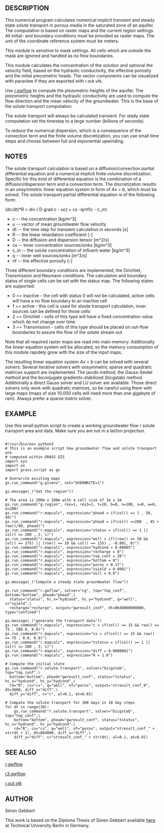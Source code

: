 
## DESCRIPTION

This numerical program calculates numerical implicit transient and steady state
solute transport in porous media in the saturated zone of an aquifer. The computation is based on
raster maps and the current region settings. All initial- and boundary-conditions must be provided as
raster maps. The unit of the coordinate reference system must be meters.

This module is sensitive to mask settings. All cells which are outside the mask
are ignored and handled as no flow boundaries.

This module calculates the concentration of the solution and optional the
velocity field, based on the hydraulic conductivity,
the effective porosity and the initial piecometric heads.
The vector components can be visualized with paraview if they are exported
with r.out.vtk.

Use [r.gwflow](r.gwflow.html) to compute the piezometric heights
of the aquifer. The piezometric heights and the hydraulic conductivity
are used to compute the flow direction and the mean velocity of the groundwater.
This is the base of the solute transport computation.

The solute transport will always be calculated transient.
For stady state computation set the timestep
to a large number (billions of seconds).

To reduce the numerical dispersion, which is a consequence of the convection term and
the finite volume discretization, you can use small time steps and choose between full
and exponential upwinding.

## NOTES

The solute transport calculation is based on a diffusion/convection partial differential equation and
a numerical implicit finite volume discretization. Specific for this kind of differential
equation is the combination of a diffusion/dispersion term and a convection term.
The discretization results in an unsymmetric linear equation system in form of *Ax = b*,
which must be solved. The solute transport partial
differential equation is of the following form:

(dc/dt)\*R = div ( D grad c - uc) + cs -q/nf(c - c\_in)

* c -- the concentration [kg/m^3]
* u -- vector of mean groundwater flow velocity
* dt -- the time step for transient calculation in seconds [s]
* R -- the linear retardation coefficient [-]
* D -- the diffusion and dispersion tensor [m^2/s]
* cs -- inner concentration sources/sinks [kg/m^3]
* c\_in -- the solute concentration of influent water [kg/m^3]
* q -- inner well sources/sinks [m^3/s]
* nf -- the effective porosity [-]

Three different boundary conditions are implemented,
the Dirichlet, Transmission and Neumann conditions.
The calculation and boundary status of single cells can be set with the status map.
The following states are supported:

* 0 == inactive - the cell with status 0 will not be calculated, active cells will have a no flow boundary to an inactive cell
* 1 == active - this cell is used for sloute transport calculation, inner sources can be defined for those cells
* 2 == Dirichlet - cells of this type will have a fixed concentration value which do not change over time
* 3 == Transmission - cells of this type should be placed on out-flow boundaries to assure the flow of the solute stream out

Note that all required raster maps are read into main memory. Additionally the
linear equation system will be allocated, so the memory consumption of this
module rapidely grow with the size of the input maps.

The resulting linear equation system *Ax = b* can be solved with several solvers.
Several iterative solvers with unsymmetric sparse and quadratic matrices support are implemented.
The jacobi method, the Gauss-Seidel method and the biconjugate gradients-stabilized (bicgstab) method.
Additionally a direct Gauss solver and LU solver are available. Those direct solvers
only work with quadratic matrices, so be careful using them with large maps
(maps of size 10.000 cells will need more than one gigabyte of ram).
Always prefer a sparse matrix solver.

## EXAMPLE

Use this small python script to create a working
groundwater flow / solute transport area and data.
Make sure you are not in a lat/lon projection.

```

#!/usr/bin/env python3
# This is an example script how groundwater flow and solute transport are
# computed within GRASS GIS
import sys
import os
import grass.script as gs

# Overwrite existing maps
gs.run_command("g.gisenv", set="OVERWRITE=1")

gs.message(_("Set the region"))

# The area is 200m x 100m with a cell size of 1m x 1m
gs.run_command("g.region", res=1, res3=1, t=10, b=0, n=100, s=0, w=0, e=200)
gs.run_command("r.mapcalc", expression="phead = if(col() == 1 , 50, 40)")
gs.run_command("r.mapcalc", expression="phead = if(col() ==200  , 45 + row()/40, phead)")
gs.run_command("r.mapcalc", expression="status = if(col() == 1 || col() == 200 , 2, 1)")
gs.run_command("r.mapcalc", expression="well = if((row() == 50 && col() == 175) || (row() == 10 && col() == 135) , -0.001, 0)")
gs.run_command("r.mapcalc", expression="hydcond = 0.00005")
gs.run_command("r.mapcalc", expression="recharge = 0")
gs.run_command("r.mapcalc", expression="top_conf = 20")
gs.run_command("r.mapcalc", expression="bottom = 0")
gs.run_command("r.mapcalc", expression="poros = 0.17")
gs.run_command("r.mapcalc", expression="syield = 0.0001")
gs.run_command("r.mapcalc", expression="null = 0.0")

gs.message(_("Compute a steady state groundwater flow"))

gs.run_command("r.gwflow", solver="cg", top="top_conf", bottom="bottom", phead="phead",\
  status="status", hc_x="hydcond", hc_y="hydcond", q="well", s="syield",\
  recharge="recharge", output="gwresult_conf", dt=8640000000000, type="confined")

gs.message(_("generate the transport data"))
gs.run_command("r.mapcalc", expression="c = if(col() == 15 && row() == 75 , 500.0, 0.0)")
gs.run_command("r.mapcalc", expression="cs = if(col() == 15 && row() == 75 , 0.0, 0.0)")
gs.run_command("r.mapcalc", expression="tstatus = if(col() == 1 || col() == 200 , 3, 1)")
gs.run_command("r.mapcalc", expression="diff = 0.0000001")
gs.run_command("r.mapcalc", expression="R = 1.0")

# Compute the initial state
gs.run_command("r.solute.transport", solver="bicgstab", top="top_conf",\
  bottom="bottom", phead="gwresult_conf", status="tstatus", hc_x="hydcond", hc_y="hydcond",\
  rd="R", cs="cs", q="well", nf="poros", output="stresult_conf_0", dt=3600, diff_x="diff",\
  diff_y="diff", c="c", al=0.1, at=0.01)

# Compute the solute transport for 300 days in 10 day steps
for dt in range(30):
    gs.run_command("r.solute.transport", solver="bicgstab", top="top_conf",\
    bottom="bottom", phead="gwresult_conf", status="tstatus", hc_x="hydcond", hc_y="hydcond",\
    rd="R", cs="cs", q="well", nf="poros", output="stresult_conf_" + str(dt + 1), dt=864000, diff_x="diff",\
    diff_y="diff", c="stresult_conf_" + str(dt), al=0.1, at=0.01)

```

## SEE ALSO

*[r.gwflow](r.gwflow.html)*

*[r3.gwflow](r3.gwflow.html)*

*[r.out.vtk](r.out.vtk.html)*

## AUTHOR

Sören Gebbert

This work is based on the Diploma Thesis of Sören Gebbert available
[here](https://grass.osgeo.org/gdp/hydrology/gebbert2007_diplom_stroemung_grass_gis.pdf)
at Technical University Berlin in Germany.
